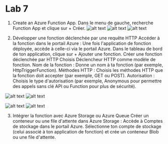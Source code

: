 # Lab 7
1. Create an Azure Function App.
Dans le menu de gauche, recherche Function App et clique sur + Créer.
![alt text](<Capture d’écran 2024-10-02 à 16.49.00.png>)
![alt text](<Capture d’écran 2024-10-02 à 16.52.20.png>)
![alt text](<Capture d’écran 2024-10-02 à 16.57.11.png>)

2. Développer une fonction déclenchée par une requête HTTP
Accéder à la fonction dans le portail Azure :
Une fois l'application de fonction déployée, accède à celle-ci via le portail Azure.
Dans le tableau de bord de ton application, clique sur + Ajouter une fonction.
Créer une fonction déclenchée par HTTP 
Choisis Déclencheur HTTP comme modèle de fonction.
Nom de la fonction : Donne un nom à ta fonction (par exemple, HttpTriggerFunction).
Méthodes HTTP : Choisis les méthodes HTTP que la fonction doit accepter (par exemple, GET ou POST).
Autorisation : Choisis le type d'autorisation (par exemple, Anonymous pour permettre des appels sans clé API ou Function pour plus de sécurité).

![alt text](<Capture d’écran 2024-10-02 à 19.56.00.png>)
![alt text](<Capture d’écran 2024-10-02 à 20.01.30.png>)

![alt text](<Capture d’écran 2024-10-02 à 20.07.00.png>)
![alt text](<Capture d’écran 2024-10-02 à 20.07.49.png>)

3. Intégrer la fonction avec Azure Storage ou Azure Queue
 Créer un conteneur ou une file d'attente dans Azure Storage :
Accède à Comptes de stockage dans le portail Azure.
Sélectionne ton compte de stockage (celui associé à ton application de fonction) et crée un conteneur Blob ou une file d'attente.